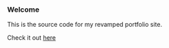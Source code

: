 ### Welcome

This is the source code for my revamped portfolio site.

Check it out [here](https://r3ap3rpy.pythonanywhere.com/)